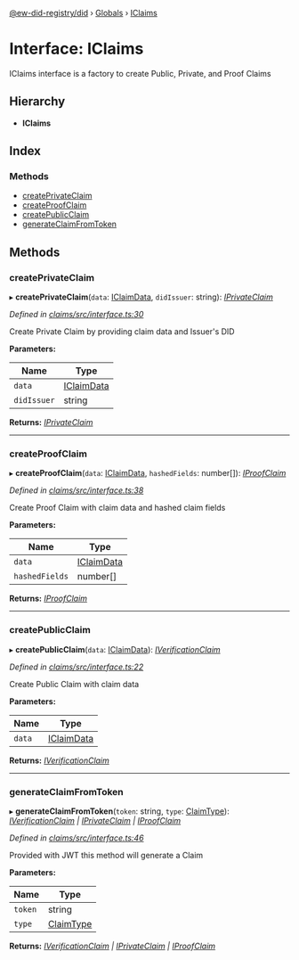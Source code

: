 [@ew-did-registry/did](../README.md) › [Globals](../globals.md) › [IClaims](iclaims.md)

# Interface: IClaims

IClaims interface is a factory to create Public, Private, and Proof Claims

## Hierarchy

* **IClaims**

## Index

### Methods

* [createPrivateClaim](iclaims.md#createprivateclaim)
* [createProofClaim](iclaims.md#createproofclaim)
* [createPublicClaim](iclaims.md#createpublicclaim)
* [generateClaimFromToken](iclaims.md#generateclaimfromtoken)

## Methods

###  createPrivateClaim

▸ **createPrivateClaim**(`data`: [IClaimData](iclaimdata.md), `didIssuer`: string): *[IPrivateClaim](iprivateclaim.md)*

*Defined in [claims/src/interface.ts:30](https://github.com/energywebfoundation/ew-did-registry/blob/3229236/packages/claims/src/interface.ts#L30)*

Create Private Claim by providing claim data and Issuer's DID

**Parameters:**

Name | Type |
------ | ------ |
`data` | [IClaimData](iclaimdata.md) |
`didIssuer` | string |

**Returns:** *[IPrivateClaim](iprivateclaim.md)*

___

###  createProofClaim

▸ **createProofClaim**(`data`: [IClaimData](iclaimdata.md), `hashedFields`: number[]): *[IProofClaim](iproofclaim.md)*

*Defined in [claims/src/interface.ts:38](https://github.com/energywebfoundation/ew-did-registry/blob/3229236/packages/claims/src/interface.ts#L38)*

Create Proof Claim with claim data and hashed claim fields

**Parameters:**

Name | Type |
------ | ------ |
`data` | [IClaimData](iclaimdata.md) |
`hashedFields` | number[] |

**Returns:** *[IProofClaim](iproofclaim.md)*

___

###  createPublicClaim

▸ **createPublicClaim**(`data`: [IClaimData](iclaimdata.md)): *[IVerificationClaim](iverificationclaim.md)*

*Defined in [claims/src/interface.ts:22](https://github.com/energywebfoundation/ew-did-registry/blob/3229236/packages/claims/src/interface.ts#L22)*

Create Public Claim with claim data

**Parameters:**

Name | Type |
------ | ------ |
`data` | [IClaimData](iclaimdata.md) |

**Returns:** *[IVerificationClaim](iverificationclaim.md)*

___

###  generateClaimFromToken

▸ **generateClaimFromToken**(`token`: string, `type`: [ClaimType](../enums/claimtype.md)): *[IVerificationClaim](iverificationclaim.md) | [IPrivateClaim](iprivateclaim.md) | [IProofClaim](iproofclaim.md)*

*Defined in [claims/src/interface.ts:46](https://github.com/energywebfoundation/ew-did-registry/blob/3229236/packages/claims/src/interface.ts#L46)*

Provided with JWT this method will generate a Claim

**Parameters:**

Name | Type |
------ | ------ |
`token` | string |
`type` | [ClaimType](../enums/claimtype.md) |

**Returns:** *[IVerificationClaim](iverificationclaim.md) | [IPrivateClaim](iprivateclaim.md) | [IProofClaim](iproofclaim.md)*
